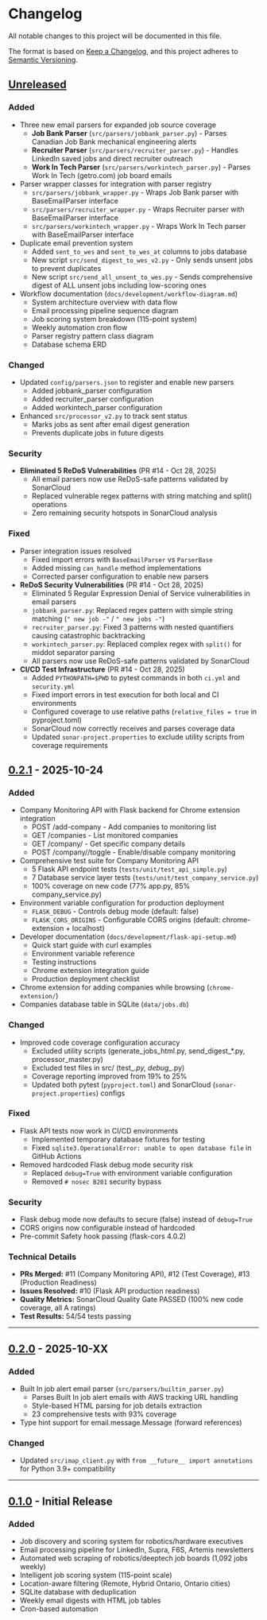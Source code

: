# Changelog

All notable changes to this project will be documented in this file.

The format is based on [Keep a Changelog](https://keepachangelog.com/en/1.0.0/),
and this project adheres to [Semantic Versioning](https://semver.org/spec/v2.0.0.html).

## [Unreleased]

### Added
- Three new email parsers for expanded job source coverage
  - **Job Bank Parser** (`src/parsers/jobbank_parser.py`) - Parses Canadian Job Bank mechanical engineering alerts
  - **Recruiter Parser** (`src/parsers/recruiter_parser.py`) - Handles LinkedIn saved jobs and direct recruiter outreach
  - **Work In Tech Parser** (`src/parsers/workintech_parser.py`) - Parses Work In Tech (getro.com) job board emails
- Parser wrapper classes for integration with parser registry
  - `src/parsers/jobbank_wrapper.py` - Wraps Job Bank parser with BaseEmailParser interface
  - `src/parsers/recruiter_wrapper.py` - Wraps Recruiter parser with BaseEmailParser interface
  - `src/parsers/workintech_wrapper.py` - Wraps Work In Tech parser with BaseEmailParser interface
- Duplicate email prevention system
  - Added `sent_to_wes` and `sent_to_wes_at` columns to jobs database
  - New script `src/send_digest_to_wes_v2.py` - Only sends unsent jobs to prevent duplicates
  - New script `src/send_all_unsent_to_wes.py` - Sends comprehensive digest of ALL unsent jobs including low-scoring ones
- Workflow documentation (`docs/development/workflow-diagram.md`)
  - System architecture overview with data flow
  - Email processing pipeline sequence diagram
  - Job scoring system breakdown (115-point system)
  - Weekly automation cron flow
  - Parser registry pattern class diagram
  - Database schema ERD

### Changed
- Updated `config/parsers.json` to register and enable new parsers
  - Added jobbank_parser configuration
  - Added recruiter_parser configuration
  - Added workintech_parser configuration
- Enhanced `src/processor_v2.py` to track sent status
  - Marks jobs as sent after email digest generation
  - Prevents duplicate jobs in future digests

### Security
- **Eliminated 5 ReDoS Vulnerabilities** (PR #14 - Oct 28, 2025)
  - All email parsers now use ReDoS-safe patterns validated by SonarCloud
  - Replaced vulnerable regex patterns with string matching and split() operations
  - Zero remaining security hotspots in SonarCloud analysis

### Fixed
- Parser integration issues resolved
  - Fixed import errors with `BaseEmailParser` vs `ParserBase`
  - Added missing `can_handle` method implementations
  - Corrected parser configuration to enable new parsers
- **ReDoS Security Vulnerabilities** (PR #14 - Oct 28, 2025)
  - Eliminated 5 Regular Expression Denial of Service vulnerabilities in email parsers
  - `jobbank_parser.py`: Replaced regex pattern with simple string matching (`" new job -"` / `" new jobs -"`)
  - `recruiter_parser.py`: Fixed 3 patterns with nested quantifiers causing catastrophic backtracking
  - `workintech_parser.py`: Replaced complex regex with `split()` for middot separator parsing
  - All parsers now use ReDoS-safe patterns validated by SonarCloud
- **CI/CD Test Infrastructure** (PR #14 - Oct 28, 2025)
  - Added `PYTHONPATH=$PWD` to pytest commands in both `ci.yml` and `security.yml`
  - Fixed import errors in test execution for both local and CI environments
  - Configured coverage to use relative paths (`relative_files = true` in pyproject.toml)
  - SonarCloud now correctly receives and parses coverage data
  - Updated `sonar-project.properties` to exclude utility scripts from coverage requirements

## [0.2.1] - 2025-10-24

### Added
- Company Monitoring API with Flask backend for Chrome extension integration
  - POST /add-company - Add companies to monitoring list
  - GET /companies - List monitored companies
  - GET /company/<id> - Get specific company details
  - POST /company/<id>/toggle - Enable/disable company monitoring
- Comprehensive test suite for Company Monitoring API
  - 5 Flask API endpoint tests (`tests/unit/test_api_simple.py`)
  - 7 Database service layer tests (`tests/unit/test_company_service.py`)
  - 100% coverage on new code (77% app.py, 85% company_service.py)
- Environment variable configuration for production deployment
  - `FLASK_DEBUG` - Controls debug mode (default: false)
  - `FLASK_CORS_ORIGINS` - Configurable CORS origins (default: chrome-extension + localhost)
- Developer documentation (`docs/development/flask-api-setup.md`)
  - Quick start guide with curl examples
  - Environment variable reference
  - Testing instructions
  - Chrome extension integration guide
  - Production deployment checklist
- Chrome extension for adding companies while browsing (`chrome-extension/`)
- Companies database table in SQLite (`data/jobs.db`)

### Changed
- Improved code coverage configuration accuracy
  - Excluded utility scripts (generate_jobs_html.py, send_digest_*.py, processor_master.py)
  - Excluded test files in src/ (test_*.py, debug_*.py)
  - Coverage reporting improved from 19% to 25%
  - Updated both pytest (`pyproject.toml`) and SonarCloud (`sonar-project.properties`) configs

### Fixed
- Flask API tests now work in CI/CD environments
  - Implemented temporary database fixtures for testing
  - Fixed `sqlite3.OperationalError: unable to open database file` in GitHub Actions
- Removed hardcoded Flask debug mode security risk
  - Replaced `debug=True` with environment variable configuration
  - Removed `# nosec B201` security bypass

### Security
- Flask debug mode now defaults to secure (false) instead of `debug=True`
- CORS origins now configurable instead of hardcoded
- Pre-commit Safety hook passing (flask-cors 4.0.2)

### Technical Details
- **PRs Merged:** #11 (Company Monitoring API), #12 (Test Coverage), #13 (Production Readiness)
- **Issues Resolved:** #10 (Flask API production readiness)
- **Quality Metrics:** SonarCloud Quality Gate PASSED (100% new code coverage, all A ratings)
- **Test Results:** 54/54 tests passing

---

## [0.2.0] - 2025-10-XX

### Added
- Built In job alert email parser (`src/parsers/builtin_parser.py`)
  - Parses Built In job alert emails with AWS tracking URL handling
  - Style-based HTML parsing for job details extraction
  - 23 comprehensive tests with 93% coverage
- Type hint support for email.message.Message (forward references)

### Changed
- Updated `src/imap_client.py` with `from __future__ import annotations` for Python 3.9+ compatibility

---

## [0.1.0] - Initial Release

### Added
- Job discovery and scoring system for robotics/hardware executives
- Email processing pipeline for LinkedIn, Supra, F6S, Artemis newsletters
- Automated web scraping of robotics/deeptech job boards (1,092 jobs weekly)
- Intelligent job scoring system (115-point scale)
- Location-aware filtering (Remote, Hybrid Ontario, Ontario cities)
- SQLite database with deduplication
- Weekly email digests with HTML job tables
- Cron-based automation

[Unreleased]: https://github.com/adamkwhite/job-agent/compare/v0.2.1...HEAD
[0.2.1]: https://github.com/adamkwhite/job-agent/compare/v0.2.0...v0.2.1
[0.2.0]: https://github.com/adamkwhite/job-agent/compare/v0.1.0...v0.2.0
[0.1.0]: https://github.com/adamkwhite/job-agent/releases/tag/v0.1.0
